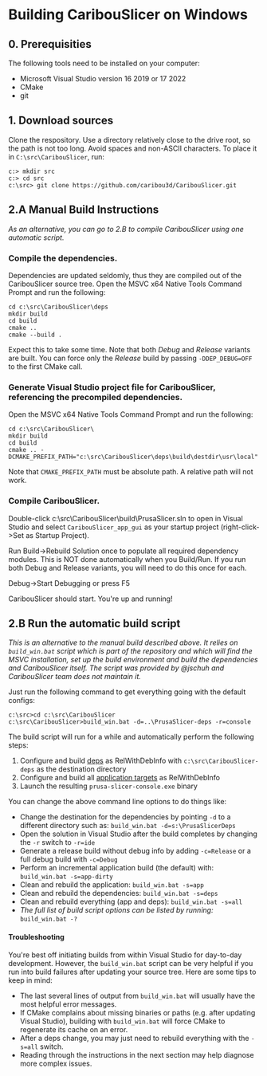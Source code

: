 # Building CaribouSlicer on Windows


## 0. Prerequisities

The following tools need to be installed on your computer:
- Microsoft Visual Studio version 16 2019 or 17 2022
- CMake
- git




## 1. Download sources

Clone the respository. Use a directory relatively close to the drive root, so the path is not too long. Avoid spaces and non-ASCII characters. To place it in `C:\src\CaribouSlicer`, run:
```
c:> mkdir src
c:> cd src
c:\src> git clone https://github.com/caribou3d/CaribouSlicer.git
```


## 2.A Manual Build Instructions

_As an alternative, you can go to 2.B to compile CaribouSlicer using one automatic script._

### Compile the dependencies.
Dependencies are updated seldomly, thus they are compiled out of the CaribouSlicer source tree.
Open the MSVC x64 Native Tools Command Prompt and run the following:
```
cd c:\src\CaribouSlicer\deps
mkdir build
cd build
cmake ..
cmake --build .
```
Expect this to take some time. Note that both _Debug_ and _Release_ variants are built. You can force only the _Release_ build by passing `-DDEP_DEBUG=OFF` to the first CMake call.

### Generate Visual Studio project file for CaribouSlicer, referencing the precompiled dependencies.
Open the MSVC x64 Native Tools Command Prompt and run the following:
```
cd c:\src\CaribouSlicer\
mkdir build
cd build
cmake .. -DCMAKE_PREFIX_PATH="c:\src\CaribouSlicer\deps\build\destdir\usr\local"
```

Note that `CMAKE_PREFIX_PATH` must be absolute path. A relative path will not work.

### Compile CaribouSlicer. 

Double-click c:\src\CaribouSlicer\build\PrusaSlicer.sln to open in Visual Studio and select `CaribouSlicer_app_gui` as your startup project (right-click->Set as Startup Project).

Run Build->Rebuild Solution once to populate all required dependency modules. This is NOT done automatically when you Build/Run. If you run both Debug and Release variants, you will need to do this once for each.

Debug->Start Debugging or press F5

CaribouSlicer should start. You're up and running!




## 2.B Run the automatic build script

_This is an alternative to the manual build described above. It relies on `build_win.bat` script which is part of the repository and which will find the MSVC installation, set up the build environment and build the dependencies and CaribouSlicer itself. The script was provided by @jschuh and CaribouSlicer team does not maintain it._

Just run the following command to get everything going with the default configs:

```
c:\src>cd c:\src\CaribouSlicer
c:\src\CaribouSlicer>build_win.bat -d=..\PrusaSlicer-deps -r=console
```

The build script will run for a while and automatically perform the following steps:
1. Configure and build [deps](#compile-the-dependencies) as RelWithDebInfo with `c:\src\CaribouSlicer-deps` as the destination directory
2. Configure and build all [application targets](#compile-prusaslicer) as RelWithDebInfo
3. Launch the resulting `prusa-slicer-console.exe` binary

You can change the above command line options to do things like:
* Change the destination for the dependencies by pointing `-d` to a different directory such as: `build_win.bat -d=s:\PrusaSlicerDeps`
* Open the solution in Visual Studio after the build completes by changing the `-r` switch to `-r=ide`
* Generate a release build without debug info by adding `-c=Release` or a full debug build with `-c=Debug`
* Perform an incremental application build (the default) with: `build_win.bat -s=app-dirty`
* Clean and rebuild the application: `build_win.bat -s=app`
* Clean and rebuild the dependencies: `build_win.bat -s=deps`
* Clean and rebuild everything (app and deps): `build_win.bat -s=all`
* _The full list of build script options can be listed by running:_ `build_win.bat -?`

#### Troubleshooting

You're best off initiating builds from within Visual Studio for day-to-day development. However, the `build_win.bat` script can be very helpful if you run into build failures after updating your source tree. Here are some tips to keep in mind:
* The last several lines of output from `build_win.bat` will usually have the most helpful error messages.
* If CMake complains about missing binaries or paths (e.g. after updating Visual Studio), building with `build_win.bat` will force CMake to regenerate its cache on an error.
* After a deps change, you may just need to rebuild everything with the `-s=all` switch.
* Reading through the instructions in the next section may help diagnose more complex issues.

